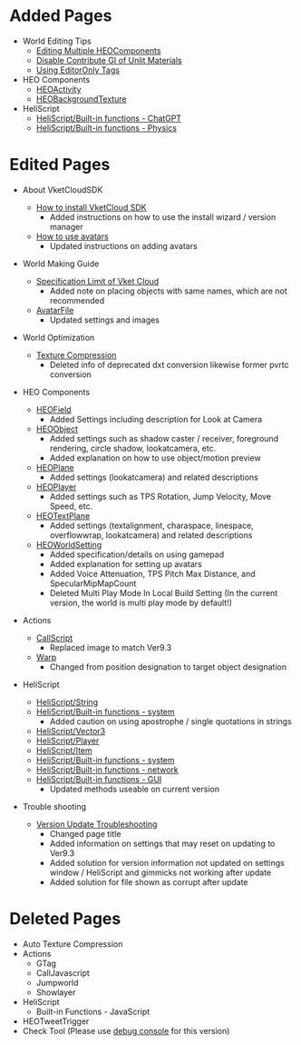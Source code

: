 # Added Pages
-  World Editing Tips
    - [Editing Multiple HEOComponents](https://vrhikky.github.io/VketCloudSDK_Documents/9.3/WorldEditingTips/MultiSelect_HEOComponents.html)
    - [Disable Contribute GI of Unlit Materials](https://vrhikky.github.io/VketCloudSDK_Documents/9.3/WorldEditingTips/DisableContributeGITool.html)
    - [Using EditorOnly Tags](https://vrhikky.github.io/VketCloudSDK_Documents/9.3/WorldEditingTips/EditorOnlyTag.html)
- HEO Components
    - [HEOActivity](https://vrhikky.github.io/VketCloudSDK_Documents/9.3/ja/HEOComponents/HEOActivity.html)
    - [HEOBackgroundTexture](https://vrhikky.github.io/VketCloudSDK_Documents/9.3/HEOComponents/HEOBackgroundTexture.html)
- HeliScript
    - [HeliScript/Built-in functions - ChatGPT](https://vrhikky.github.io/VketCloudSDK_Documents/9.3/hs/hs_system_chatgpt.html)
    - [HeliScript/Built-in functions - Physics](https://vrhikky.github.io/VketCloudSDK_Documents/9.3/hs/hs_system_physics.html)

# Edited Pages
- About VketCloudSDK
    - [How to install VketCloud SDK](https://vrhikky.github.io/VketCloudSDK_Documents/9.3/AboutVketCloudSDK/SetupSDK_external.html)
        - Added instructions on how to use the install wizard / version manager
    - [How to use avatars](https://vrhikky.github.io/VketCloudSDK_Documents/9.3/AboutVketCloudSDK/SetupAvatar.html)
        - Updated instructions on adding avatars
- World Making Guide
    - [Specification Limit of Vket Cloud](https://vrhikky.github.io/VketCloudSDK_Documents/9.3/WorldMakingGuide/UnityGuidelines.html)
        - Added note on placing objects with same names, which are not recommended
    - [AvatarFile](https://vrhikky.github.io/VketCloudSDK_Documents/9.3/WorldMakingGuide/AvatarFile.html)
        - Updated settings and images
- World Optimization
    - [Texture Compression](https://vrhikky.github.io/VketCloudSDK_Documents/9.3/heoexporter/he_TextureCompression.html)
        - Deleted info of deprecated dxt conversion likewise former pvrtc conversion
- HEO Components
    - [HEOField](https://vrhikky.github.io/VketCloudSDK_Documents/9.3/HEOComponents/HEOField.html)
        - Added Settings including description for Look at Camera
    - [HEOObject](https://vrhikky.github.io/VketCloudSDK_Documents/9.3/HEOComponents/HEOObject.html)
        - Added settings such as shadow caster / receiver, foreground rendering, circle shadow, lookatcamera, etc.
        - Added explanation on how to use object/motion preview
    - [HEOPlane](https://vrhikky.github.io/VketCloudSDK_Documents/9.3/HEOComponents/HEOPlane.html)
        - Added settings (lookatcamera) and related descriptions
    - [HEOPlayer](https://vrhikky.github.io/VketCloudSDK_Documents/9.3//HEOComponents/HEOPlayer.html)
        - Added settings such as TPS Rotation, Jump Velocity, Move Speed, etc.
    - [HEOTextPlane](https://vrhikky.github.io/VketCloudSDK_Documents/9.3/HEOComponents/HEOTextPlane.html)
        - Added settings (textalignment, charaspace, linespace, overflowwrap, lookatcamera) and related descriptions
    - [HEOWorldSetting](https://vrhikky.github.io/VketCloudSDK_Documents/9.3/HEOComponents/HEOWorldSetting.html)
        - Added specification/details on using gamepad
        - Added explanation for setting up avatars
        - Added Voice Attenuation, TPS Pitch Max Distance, and SpecularMipMapCount
        - Deleted Multi Play Mode In Local Build Setting (In the current version, the world is multi play mode by default!)
- Actions
    - [CallScript](https://vrhikky.github.io/VketCloudSDK_Documents/9.3/Actions/Programmatic/CallScript.html)
        - Replaced image to match Ver9.3
    - [Warp](https://vrhikky.github.io/VketCloudSDK_Documents/9.3/Actions/System/Warp.html)
        - Changed from position designation to target object designation

- HeliScript
    - [HeliScript/String](https://vrhikky.github.io/VketCloudSDK_Documents/9.3/hs/hs_string.html)
    - [HeliScript/Built-in functions - system](https://vrhikky.github.io/VketCloudSDK_Documents/9.3/hs/hs_system_function.html)
        - Added caution on using apostrophe / single quotations in strings
    - [HeliScript/Vector3](https://vrhikky.github.io/VketCloudSDK_Documents/9.3/hs/hs_struct_vector3.html)
    - [HeliScript/Player](https://vrhikky.github.io/VketCloudSDK_Documents/9.3/hs/hs_class_player.html)
    - [HeliScript/Item](https://vrhikky.github.io/VketCloudSDK_Documents/9.3/hs/hs_class_item.html)
    - [HeliScript/Built-in functions - system](https://vrhikky.github.io/VketCloudSDK_Documents/9.3/hs/hs_system_function.html)
    - [HeliScript/Built-in functions - network](https://vrhikky.github.io/VketCloudSDK_Documents/9.3/hs/hs_system_function_net.html)
    - [HeliScript/Built-in functions - GUI](https://vrhikky.github.io/VketCloudSDK_Documents/9.3/hs/hs_system_function_gui.html)
        - Updated methods useable on current version
- Trouble shooting
    - [Version Update Troubleshooting](https://vrhikky.github.io/VketCloudSDK_Documents/9.3/ja/troubleshooting/VersionUpdateTroubleshooting.html)
        - Changed page title
        - Added information on settings that may reset on updating to Ver9.3
        - Added solution for version information not updated on settings window / HeliScript and gimmicks not working after update
        - Added solution for file shown as corrupt after update

# Deleted Pages
- Auto Texture Compression
- Actions
    - GTag
    - CallJavascript
    - Jumpworld
    - Showlayer
- HeliScript
    - Built-in Functions - JavaScript
- HEOTweetTrigger
- Check Tool (Please use [debug console](https://vrhikky.github.io/VketCloudSDK_Documents/9.3/debugconsole/debugconsole.html) for this version)
